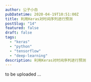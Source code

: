 ```yaml
---
author: 公子小白
pubDatetime: 2020-04-19T10:51:00Z
title: 利用Keras对时间序列进行预测
postSlug: "14"
featured: false
draft: false
tags:
  - "keras"
  - "python"
  - "tensorflow"
  - "deep-learning"
description: 利用Keras对时间序列进行预测
---
```


to be uploaded ...
